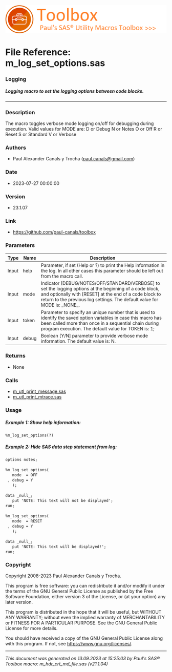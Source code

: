 ![../../misc/images/doc_banner.png](../../misc/images/doc_banner.png)
# 
# File Reference: m_log_set_options.sas

### Logging

##### Logging macro to set the logging options between code blocks.

***

### Description
The macro toggles verbose mode logging on/off for debugging during execution. Valid values for MODE are:
 D or Debug
 N or Notes
 O or Off
 R or Reset
 S or Standard
 V or Verbose


### Authors
* Paul Alexander Canals y Trocha (paul.canals@gmail.com)

### Date
* 2023-07-27 00:00:00

### Version
* 23.1.07

### Link
* https://github.com/paul-canals/toolbox

### Parameters
| Type | Name | Description |
| ---- | ---- | ----------- |
| Input | help | Parameter, if set (Help or ?) to print the Help information in the log. In all other cases this parameter should be left out from the macro call. |
| Input | mode | Indicator [DEBUG/NOTES/OFF/STANDARD/VERBOSE] to set the logging options at the beginning of a code block, and optionally with [RESET] at the end of a code block to return to the previous log settings. The default value for MODE is: \_NONE\_. |
| Input | token | Parameter to specify an unique number that is used to identify the saved option variables in case this macro has been called more than once in a sequential chain during program execution. The default value for TOKEN is: 1; |
| Input | debug | Boolean [Y/N] parameter to provide verbose mode information. The default value is: N. |

### Returns
* None

### Calls
* [m_utl_print_message.sas](m_utl_print_message.md)
* [m_utl_print_mtrace.sas](m_utl_print_mtrace.md)

### Usage

##### Example 1: Show help information:
```sas
%m_log_set_options(?)
```

##### Example 2: Hide SAS data step statement from log:
```sas
options notes;

%m_log_set_options(
   mode  = OFF
 , debug = Y
   );

data _null_;
   put 'NOTE: This text will not be displayed';
run;

%m_log_set_options(
   mode  = RESET
 , debug = Y
   );

data _null_;
   put 'NOTE: This text will be displayed!';
run;
```

### Copyright
Copyright 2008-2023 Paul Alexander Canals y Trocha. 
 
This program is free software: you can redistribute it and/or modify 
it under the terms of the GNU General Public License as published by 
the Free Software Foundation, either version 3 of the License, or 
(at your option) any later version. 
 
This program is distributed in the hope that it will be useful, 
but WITHOUT ANY WARRANTY; without even the implied warranty of 
MERCHANTABILITY or FITNESS FOR A PARTICULAR PURPOSE. See the 
GNU General Public License for more details. 
 
You should have received a copy of the GNU General Public License 
along with this program. If not, see <https://www.gnu.org/licenses/>. 


***
*This document was generated on 13.09.2023 at 15:25:03  by Paul's SAS&reg; Toolbox macro: m_hdr_crt_md_file.sas (v21.1.04)*
